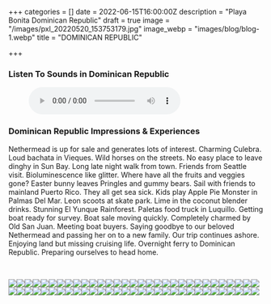 +++
categories = []
date = 2022-06-15T16:00:00Z
description = "Playa Bonita Dominican Republic"
draft = true
image = "/images/pxl_20220520_153753179.jpg"
image_webp = "images/blog/blog-1.webp"
title = "DOMINICAN REPUBLIC"

+++
<p> <p>

### Listen To Sounds in Dominican Republic

<figure> <figcaption></figcaption> <audio controls src="/images/puerto-rico-nethermead-blog-audio-mixdown.mp3"> Your browser does not support the <code>audio</code> element. </audio> </figure> <p>

### Dominican Republic Impressions & Experiences

<span class="impressions">Nethermead is up for sale and generates lots of interest. Charming Culebra. Loud bachata in Vieques. Wild horses on the streets. No easy place to leave dinghy in Sun Bay. Long late night walk from town. Friends from Seattle visit. Bioluminescence like glitter. Where have all the fruits and veggies gone? Easter bunny leaves Pringles and gummy bears. Sail with friends to mainland Puerto Rico. They all get sea sick. Kids play Apple Pie Monster in Palmas Del Mar. Leon scoots at skate park. Lime in the coconut blender drinks. Stunning El Yunque Rainforest. Paletas food truck in Luquillo. Getting boat ready for survey. Boat sale moving quickly. Completely charmed by Old San Juan. Meeting boat buyers. Saying goodbye to our beloved Nethermead and passing her on to a new family. Our trip continues ashore. Enjoying land but missing cruising life. Overnight ferry to Dominican Republic. Preparing ourselves to head home.</span>

<br>

![](/images/img_2405.jpg)![](/images/pxl_20220420_151748475.jpg)![](/images/img_2739.jpg)![](/images/pxl_20220502_200206631.jpg)![](/images/pxl_20220502_161741053.jpg)![](/images/img_2358.jpg)![](/images/pxl_20220420_175534232.jpg)![](/images/img_2426.jpg)![](/images/pxl_20220502_161932831.jpg)![](/images/img_2816.jpg)![](/images/img_2294.jpg)![](/images/img_2481.jpg)![](/images/img_2414.jpg)![](/images/pxl_20220502_214301509.jpg)![](/images/pxl_20220502_165507011.jpg)![](/images/pxl_20220420_200327129.jpg)![](/images/pxl_20220420_183506936.jpg)![](/images/pxl_20220415_153157242.jpg)![](/images/img_2375.jpg)![](/images/img_2601.jpg)![](/images/img_2535.jpg)![](/images/pxl_20220420_202703597.jpg)![](/images/img_2748.jpg)![](/images/pxl_20220503_191105526.jpg)![](/images/pxl_20220502_194215087.jpg)![](/images/pxl_20220420_183643884.jpg)![](/images/img_2333.jpg)![](/images/img_2676.jpg)![](/images/img_2378.jpg)![](/images/img_2402.jpg)![](/images/pxl_20220504_202706109.jpg)![](/images/pxl_20220502_214739983.jpg)![](/images/pxl_20220502_164106343.jpg)![](/images/pxl_20220420_184811913.jpg)![](/images/pxl_20220504_200522315.jpg)![](/images/img_2302.jpg)![](/images/pxl_20220417_144841555.jpg)![](/images/img_2292.jpg)![](/images/pxl_20220504_222101329.jpg)![](/images/pxl_20220429_165417627.jpg)![](/images/pxl_20220415_151941785.jpg)![](/images/img_2373.jpg)![](/images/pxl_20220502_202623739.jpg)![](/images/20220419_185718.jpg)![](/images/img_2286.jpg)![](/images/pxl_20220502_195942277.jpg)![](/images/img_2691.jpg)![](/images/img_2518.jpg)![](/images/pxl_20220419_213154012.jpg)![](/images/img_2675.jpg)![](/images/img_2680.jpg)![](/images/img_2438.jpg)![](/images/img_2383.jpg)![](/images/pxl_20220420_162544143.jpg)![](/images/img_2389.jpg)![](/images/pxl_20220502_212943612.jpg)![](/images/pxl_20220420_184830427.jpg)![](/images/pxl_20220420_165222645.jpg)![](/images/pxl_20220420_175335986.jpg)![](/images/pxl_20220415_153136742.jpg)![](/images/pxl_20220417_184356897.jpg)![](/images/pxl_20220502_172440167.jpg)